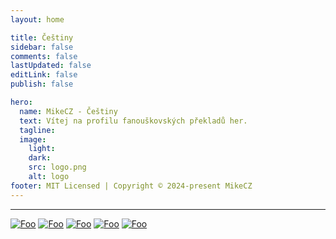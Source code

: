 ```yaml
---
layout: home

title: Češtiny
sidebar: false
comments: false
lastUpdated: false
editLink: false
publish: false

hero:
  name: MikeCZ - Češtiny
  text: Vítej na profilu fanouškovských překladů her.
  tagline:
  image:
    light:
    dark:
    src: logo.png
    alt: logo
footer: MIT Licensed | Copyright © 2024-present MikeCZ
---
```


<style>
:root{
    --vp-home-hero-name-color: transparent;
    --vp-home-hero-name-background: -webkit-linear-gradient(190deg, #f00, #ffe2e2, #e3deff, #00f);
  
 /* --vp-home-hero-image-background-image: linear-gradient(-45deg,  #910000 60%, #02008d 60%);
    --vp-home-hero-image-filter: blur(20px); */
}

@media (min-width: 640px) {
  :root {
    --vp-home-hero-image-filter: blur(35px);
  }
}

@media (min-width: 960px) {
  :root {
    --vp-home-hero-image-filter: blur(40px);
  }
} 
</style>

<div class="status">
<div class="mikecz">

<!-- ## MikeCZ --> 
<hr>

[![Foo](./public/hollow.jpg)](readme/hollow.md)
[![Foo](https://repacklab.com/wp-content/uploads/2021/02/Plague-Inc-Evolved-Free-Download-Repacklab-5.jpg)](readme/plague.md)
[![Foo](./public/progress.jpg)](readme/progressbar95.md)
[![Foo](./public/voice.png)](readme/VotV.md)
[![Foo](https://cdn2.steamgriddb.com/grid/7282feea57f0e6cd89092df704f8e039.webp)](readme/silksong.md)
</div>
<!-- <div class="pertim">

## Pertim
[![Foo](./public/summer.jpg)](readme/summer.md)
[![Foo](./public/silver.jpg)](readme/silcha.md)
[![Foo](./public/count.jpg)](readme/count6.md)
[![Foo](./public/alone.jpg)](readme/alodar.md)
</div> -->
</div> 
